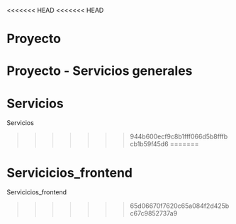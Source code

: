 <<<<<<< HEAD
<<<<<<< HEAD
# Proyecto
Proyecto - Servicios generales
=======
# Servicios
Servicios
>>>>>>> 944b600ecf9c8b1fff066d5b8fffbcb1b59f45d6
=======
# Servicicios_frontend
Servicicios_frontend
>>>>>>> 65d06670f7620c65a084f2d425bc67c9852737a9
